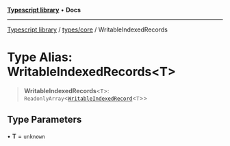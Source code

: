 [**Typescript library**](../../../index.md) • **Docs**

***

[Typescript library](../../../modules.md) / [types/core](../index.md) / WritableIndexedRecords

# Type Alias: WritableIndexedRecords\<T\>

> **WritableIndexedRecords**\<`T`\>: `ReadonlyArray`\<[`WritableIndexedRecord`](WritableIndexedRecord.md)\<`T`\>\>

## Type Parameters

• **T** = `unknown`
